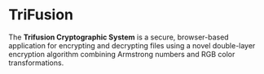# TriFusion
The **Trifusion Cryptographic System** is a secure, browser-based application for encrypting and decrypting files using a novel double-layer encryption algorithm combining Armstrong numbers and RGB color transformations. 
